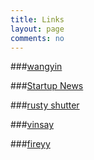 ```yaml
---
title: Links
layout: page
comments: no
---
```

    
###[wangyin](http://www.yinwang.org/)  
    
    
###[Startup News](http://news.dbanotes.net/)  
   
   
###[rusty shutter](http://lhzhang.com/)


###[vinsay](http://vinsay.com/)  
  
  
###[fireyy](http://blog.fireyy.com/)

